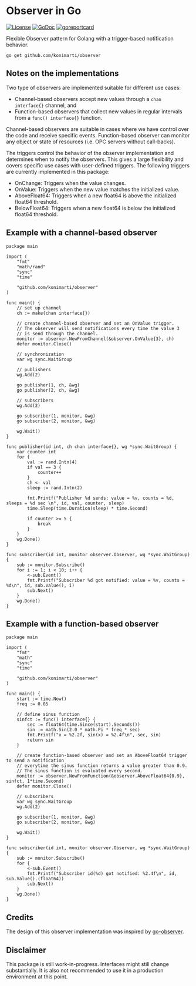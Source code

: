 # Observer in Go

[![License](http://img.shields.io/badge/license-MIT-red.svg?style=flat)](https://github.com/konimarti/observer/blob/master/LICENSE)
[![GoDoc](https://godoc.org/github.com/konimarti/observer?status.svg)](https://godoc.org/github.com/konimarti/observer)
[![goreportcard](https://goreportcard.com/badge/github.com/konimarti/observer)](https://goreportcard.com/report/github.com/konimarti/observer)

Flexible Observer pattern for Golang with a trigger-based notification behavior.

```go get github.com/konimarti/observer```

## Notes on the implementations
Two type of observers are implemented suitable for different use cases:
* Channel-based observers accept new values through a ```chan interface{}``` channel, and
* Function-based observers that collect new values in regular intervals from a ```func() interface{}``` function.

Channel-based observers are suitable in cases where we have control over the code and receive specific events. Function-based observer can monitor any object or state of resources (i.e. OPC servers without call-backs).

The triggers control the behavior of the observer implementation and determines when to notify the observers. 
This gives a large flexibility and covers specific use cases with user-defined triggers.
The following triggers are currently implemented in this package:
- OnChange: Triggers when the value changes.
- OnValue: Triggers when the new value matches the initialized value.
- AboveFloat64: Triggers when a new float64 is above the initialized float64 threshold.
- BelowFloat64: Triggers when a new float64 is below the initialized float64 threshold.

## Example with a channel-based observer

```
package main

import (
	"fmt"
	"math/rand"
	"sync"
	"time"

	"github.com/konimarti/observer"
)

func main() {
	// set up channel
	ch := make(chan interface{})

	// create channel-based observer and set an OnValue trigger.
	// The observer will send notifications every time the value 3
	// is send through the channel.
	monitor := observer.NewFromChannel(&observer.OnValue{3}, ch)
	defer monitor.Close()

	// synchronization
	var wg sync.WaitGroup

	// publishers
	wg.Add(2)

	go publisher(1, ch, &wg)
	go publisher(2, ch, &wg)

	// subscribers
	wg.Add(2)

	go subscriber(1, monitor, &wg)
	go subscriber(2, monitor, &wg)

	wg.Wait()
}

func publisher(id int, ch chan interface{}, wg *sync.WaitGroup) {
	var counter int
	for {
		val := rand.Intn(4)
		if val == 3 {
			counter++
		}
		ch <- val
		sleep := rand.Intn(2)

		fmt.Printf("Publisher %d sends: value = %v, counts = %d, sleeps = %d sec \n", id, val, counter, sleep)
		time.Sleep(time.Duration(sleep) * time.Second)

		if counter >= 5 {
			break
		}
	}
	wg.Done()
}

func subscriber(id int, monitor observer.Observer, wg *sync.WaitGroup) {
	sub := monitor.Subscribe()
	for i := 1; i < 10; i++ {
		<-sub.Event()
		fmt.Printf("Subscriber %d got notified: value = %v, counts = %d\n", id, sub.Value(), i)
		sub.Next()
	}
	wg.Done()
}
```

## Example with a function-based observer

```
package main

import (
	"fmt"
	"math"
	"sync"
	"time"

	"github.com/konimarti/observer"
)

func main() {
	start := time.Now()
	freq := 0.05

	// define sinus function 
	sinfct := func() interface{} {
		sec := float64(time.Since(start).Seconds())
		sin := math.Sin(2.0 * math.Pi * freq * sec)
		fmt.Printf("x = %2.2f, sin(x) = %2.4f\n", sec, sin)
		return sin
	}

	// create function-based observer and set an AboveFloat64 trigger to send a notification
	// everytime the sinus function returns a value greater than 0.9.
	// The sinus function is evaluated every second.
	monitor := observer.NewFromFunction(&observer.AboveFloat64{0.9}, sinfct, 1*time.Second)
	defer monitor.Close()

	// subscribers
	var wg sync.WaitGroup
	wg.Add(2)

	go subscriber(1, monitor, &wg)
	go subscriber(2, monitor, &wg)

	wg.Wait()
}

func subscriber(id int, monitor observer.Observer, wg *sync.WaitGroup) {
	sub := monitor.Subscribe()
	for {
		<-sub.Event()
		fmt.Printf("Subscriber id(%d) got notified: %2.4f\n", id, sub.Value().(float64))
		sub.Next()
	}
	wg.Done()
}
```

## Credits

The design of this observer implementation was inspired by [go-observer](http://github.com/imkira/go-observer).

## Disclaimer

This package is still work-in-progress. Interfaces might still change substantially. It is also not recommended to use it in a production environment at this point.





